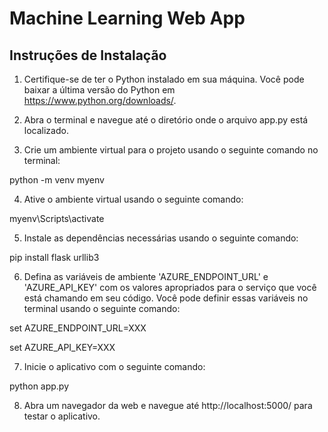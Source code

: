 # Machine Learning Web App

## Instruções de Instalação

1. Certifique-se de ter o Python instalado em sua máquina. Você pode baixar a última versão do Python em https://www.python.org/downloads/.

2. Abra o terminal e navegue até o diretório onde o arquivo app.py está localizado.

3. Crie um ambiente virtual para o projeto usando o seguinte comando no terminal:

python -m venv myenv

4. Ative o ambiente virtual usando o seguinte comando:

myenv\Scripts\activate

5. Instale as dependências necessárias usando o seguinte comando:

pip install flask urllib3

6. Defina as variáveis de ambiente 'AZURE_ENDPOINT_URL' e 'AZURE_API_KEY' com os valores apropriados para o serviço que você está chamando em seu código. Você pode definir essas variáveis no terminal usando o seguinte comando:

set AZURE_ENDPOINT_URL=XXX
  
set AZURE_API_KEY=XXX

7. Inicie o aplicativo com o seguinte comando:

python app.py

8. Abra um navegador da web e navegue até http://localhost:5000/ para testar o aplicativo.
